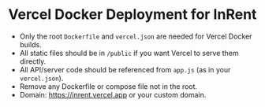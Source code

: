# Vercel Docker Deployment for InRent

- Only the root `Dockerfile` and `vercel.json` are needed for Vercel Docker builds.
- All static files should be in `/public` if you want Vercel to serve them directly.
- All API/server code should be referenced from `app.js` (as in your `vercel.json`).
- Remove any Dockerfile or compose file not in the root.
- Domain: https://inrent.vercel.app or your custom domain.
